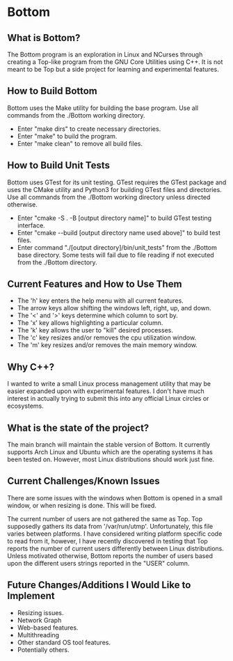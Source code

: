 # Bottom

## What is Bottom?
The Bottom program is an exploration in Linux and NCurses through creating a Top-like program from the GNU Core Utilities using C++.  It is not meant to be Top but a side project for learning and experimental features.

## How to Build Bottom
Bottom uses the Make utility for building the base program. Use all commands from the ./Bottom working directory.
- Enter "make dirs" to create necessary directories.
- Enter "make" to build the program.
- Enter "make clean" to remove all build files.

## How to Build Unit Tests
Bottom uses GTest for its unit testing.  GTest requires the GTest package and uses the CMake utility and Python3 for building GTest files and directories. Use all commands from the ./Bottom working directory unless directed otherwise.
- Enter "cmake -S . -B [output directory name]" to build GTest testing interface.
- Enter "cmake --build [output directory name used above]" to build test files.
- Enter command "./[output directory]/bin/unit_tests" from the ./Bottom base directory.  Some tests will fail due to file reading if not executed from the ./Bottom directory.

## Current Features and How to Use Them
- The 'h' key enters the help menu with all current features.
- The arrow keys allow shifting the windows left, right, up, and down.
- The '<' and '>' keys determine which column to sort by.
- The 'x' key allows highlighting a particular column.
- The 'k' key allows the user to "kill" desired processes.
- The 'c' key resizes and/or removes the cpu utilization window.
- The 'm' key resizes and/or removes the main memory window.

## Why C++?
I wanted to write a small Linux process management utility that may be easier expanded upon with experimental features. I don't have much interest in actually trying to submit this into any official Linux circles or ecosystems.

## What is the state of the project?
The main branch will maintain the stable version of Bottom.  It currently supports Arch Linux and Ubuntu which are the operating systems it has been tested on.  However, most Linux distributions should work just fine.

## Current Challenges/Known Issues
There are some issues with the windows when Bottom is opened in a small window, or when resizing is done.  This will be fixed.

The current number of users are not gathered the same as Top.  Top supposedly gathers its data from '/var/run/utmp'.  Unfortunately, this file varies between platforms.  I have considered writing platform specific code to read from it, however, I have recently discovered in testing that Top reports the number of current users differently between Linux distributions. Unless motivated otherwise, Bottom reports the number of users based upon the different users strings reported in the "USER" column.

## Future Changes/Additions I Would Like to Implement
- Resizing issues.
- Network Graph
- Web-based features.
- Multithreading
- Other standard OS tool features.
- Potentially others.
